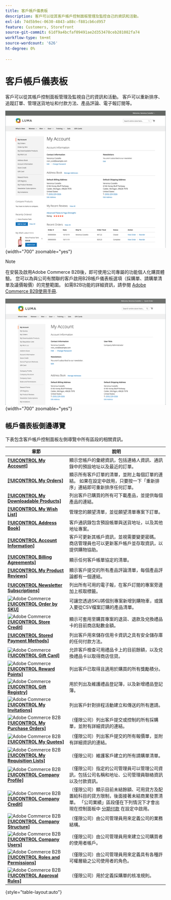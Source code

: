 ```yaml
---
title: 客戶帳戶儀表板
description: 客戶可以從其客戶帳戶控制面板管理及監控自己的資訊和活動。
exl-id: 74d5b9ec-0630-4843-a88c-f881cb6cd957
feature: Customers, Storefront
source-git-commit: 61df9a4bcfaf09491ae2d353478ceb281082fa74
workflow-type: tm+mt
source-wordcount: '626'
ht-degree: 0%

---
```


# 客戶帳戶儀表板

客戶可以從其帳戶控制面板管理及監視自己的資訊和活動。 客戶可以重新排序、追蹤訂單、管理送貨地址和付款方法、產品評論、電子報訂閱等。

![店面的帳戶儀表板](assets/customer-account-dashboard.png){width="700" zoomable="yes"}

>[!NOTE]
>
> 在安裝及啟用Adobe Commerce B2B後，即可使用公司專屬的功能個人化購買體驗。 您可以為與公司有關聯的客戶啟用B2B帳戶儀表板選項（採購單、請購單清單及議價報價）的完整範圍。 如需B2B功能的詳細資訊，請參閱 [Adobe Commerce B2B使用手冊](../b2b/introduction.md).

![店面上的公司帳戶儀表板](assets/company-admin-account-dashboard.png){width="700" zoomable="yes"}

## 帳戶儀表板側邊導覽

下表包含客戶帳戶控制面板左側導覽中所有區段的相關資訊。

| 章節 | 說明 |
|------------------------------------------------------------------------------------------------------------------------------------------------------|----------------------------------------------------------------------------------------------------------------------------------------------------------------------------------------------------------------------------------------------------------------------------------------------------------------------------------------------------------------|
| [**[!UICONTROL My Account]**](../customers/account-dashboard-my-account.md) | 顯示您帳戶的彙總資訊，包括連絡人資訊、通訊錄中的預設地址以及最近的訂單。 |
| [**[!UICONTROL My Orders]**](../stores-purchase/orders-storefront.md#view-recently-ordered-products) | 顯示所有客戶訂單的清單，並附上每個訂單的連結。 如果在設定中啟用，只要按一下「重新排序」連結即可重新排序任何訂單。 |
| [**[!UICONTROL My Downloadable Products]**](../catalog/product-create-downloadable.md#storefront-experience) | 列出客戶已購買的所有可下載產品，並提供每個產品的連結。 |
| [**[!UICONTROL My Wish List]**](../stores-purchase/wishlist-storefront.md) | 管理您的願望清單，並從願望清單專案下訂單。 |
| [**[!UICONTROL Address Book]**](../customers/account-dashboard-address-book.md) | 客戶通訊錄包含預設帳單與送貨地址，以及其他地址專案。 |
| [**[!UICONTROL Account Information]**](../customers/account-dashboard-account-information.md) | 客戶可更新其帳戶資訊，並視需要變更密碼。 商店管理員也可以更新客戶帳戶並存取資訊，以提供購物協助。 |
| [**[!UICONTROL Billing Agreements]**](../stores-purchase/paypal-billing-agreements.md#storefront-experience) | 顯示任何客戶帳單協定的清單。 |
| [**[!UICONTROL My Product Reviews]**](../merchandising-promotions/product-reviews.md#product-reviews-on-the-storefront) | 顯示客戶提交的所有產品評論清單，每個產品評論都有一個連結。 |
| [**[!UICONTROL Newsletter Subscriptions]**](../merchandising-promotions/newsletters.md) | 列出所有可用的電子報，在客戶訂閱的專案旁邊加上核取標籤。 |
| ![Adobe Commerce](../assets/adobe-logo.svg) [**[!UICONTROL Order by SKU]**](../stores-purchase/order-by-sku.md#order-by-sku-from-a-customer-account) | 可讓您透過SKU將個別專案新增到購物車，或匯入要從CSV檔案訂購的產品清單。 |
| ![Adobe Commerce](../assets/adobe-logo.svg) [**[!UICONTROL Store Credit]**](../customers/account-dashboard-store-credit.md) | 顯示可套用至購買專案的退貨、退款及兌換禮品卡的目前商店點數金額。 |
| [**[!UICONTROL Stored Payment Methods]**](../stores-purchase/stored-payment-methods.md) | 列出客戶用來儲存信用卡資訊之具有安全儲存庫的任何付款方法。 |
| ![Adobe Commerce](../assets/adobe-logo.svg) [**[!UICONTROL Gift Card]**](../catalog/product-gift-card-create.md) | 允許客戶檢查可用禮品卡上的目前餘額，以及兌換禮品卡以取得商店信貸。 |
| ![Adobe Commerce](../assets/adobe-logo.svg) [**[!UICONTROL Reward Points]**](../merchandising-promotions/rewards-loyalty.md) | 列出客戶已取得且適用於購買的所有獎勵積分。 |
| ![Adobe Commerce](../assets/adobe-logo.svg) [**[!UICONTROL Gift Registry]**](../merchandising-promotions/gift-registries.md) | 用於列出及維護禮品登記簿，以及新增禮品登記簿。 |
| ![Adobe Commerce](../assets/adobe-logo.svg) [**[!UICONTROL My Invitations]**](../merchandising-promotions/invitations.md) | 列出客戶針對排程活動建立和傳送的所有邀請。 |
| ![Adobe Commerce B2B](../assets/b2b.svg) [**[!UICONTROL My Purchase Orders]**](../b2b/account-dashboard-my-purchase-orders.md) | （僅限公司）列出客戶提交或控制的所有採購單，並附有詳細資訊的連結。 |
| ![Adobe Commerce B2B](../assets/b2b.svg) [**[!UICONTROL My Quotes]**](../b2b/account-dashboard-my-quotes.md) | （僅限公司）列出客戶提交的所有報價單，並附有詳細資訊的連結。 |
| ![Adobe Commerce B2B](../assets/b2b.svg) [**[!UICONTROL My Requisition Lists]**](../b2b/account-dashboard-requisition-lists-manage.md) | （僅限公司）維護客戶建立的所有請購單清單。 |
| ![Adobe Commerce B2B](../assets/b2b.svg) [**[!UICONTROL Company Profile]**](../b2b/account-company-manage.md#update-a-company-profile) | （僅限公司）指定的公司管理員可以管理公司資訊，包括公司名稱和地址、公司管理員聯絡資訊以及付款資訊。 |
| ![Adobe Commerce B2B](../assets/b2b.svg) [**[!UICONTROL Company Credit]**](../b2b/credit-company.md#storefront-credit-information) | （僅限公司）顯示目前未結餘額、可用貸方及配置給科目的貸方限制，後面接著未結商業發票清單。 「公司業績」區段僅在下列情況下才會出現在控制面板中 [分期付款](../b2b/enable-basic-features.md#configure-payment-on-account) 在設定中啟用。 |
| ![Adobe Commerce B2B](../assets/b2b.svg) [**[!UICONTROL Company Structure]**](../b2b/account-company-structure.md) | （僅限公司）由公司管理員用來定義公司的業務結構。 |
| ![Adobe Commerce B2B](../assets/b2b.svg) [**[!UICONTROL Company Users]**](../b2b/account-company-users.md) | （僅限公司）由公司管理員用來建立公司購買者的使用者帳戶。 |
| ![Adobe Commerce B2B](../assets/b2b.svg) [**[!UICONTROL Roles and Permissions]**](../b2b/account-company-roles-permissions.md) | （僅限公司）由公司管理員用來定義具有各種許可權層級之公司使用者的角色。 |
| ![Adobe Commerce B2B](../assets/b2b.svg) [**[!UICONTROL Approval Rules]**](../b2b/account-dashboard-approval-rules.md) | （僅限公司）用於定義採購單的核准規則。 |

{style="table-layout:auto"}
